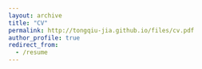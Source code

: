 ```yaml
---
layout: archive
title: "CV"
permalink: http://tongqiu-jia.github.io/files/cv.pdf
author_profile: true
redirect_from:
  - /resume
---
```

